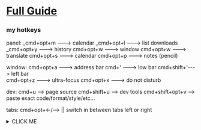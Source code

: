 # [Full Guide](https://github.com/aharo24/opensource/blob/main/dotfiles/vivaldi.md)


### my hotkeys
panel:
	_cmd+opt+m ---> calendar
	_cmd+opt+l ---> list downloads
	_cmd+opt+y ---> history
	cmd+opt+w ---> window
	cmd+opt+w ---> translate
	cmd+opt+s ---> calendar
	cmd+opt+p ---> notes (pencil)


window:
	cmd+opt+a  ---> address bar
	cmd+'      ---> low bar
	cmd+shift+'---> left bar  
	cmd+opt+z  ---> ultra-focus
	cmd+opt+x  ---> do not disturb


dev:
	cmd+u         -->  page source 
	cmd+shift+u   -->  dev tools
	cmd+shift+opt+v --> paste exact code/format/style/etc...

tabs:
	cmd+opt+<-/--> || switch in between tabs left or right



<details><summary>CLICK ME</summary>
<p>

#### We can hide anything, even code!

ruby
puts "Hello World"

</p>
</details>